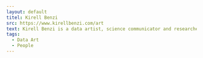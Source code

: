```yaml
---
layout: default
titel: Kirell Benzi
src: https://www.kirellbenzi.com/art
text: Kirell Benzi is a data artist, science communicator and researcher.
tags:
  - Data Art
  - People
---
```

